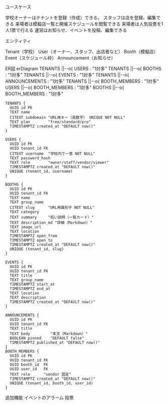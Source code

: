 ユースケース

学校オーナーはテナントを登録（作成）できる。
スタッフは店を登録、編集できる
来場者は模擬店一覧と開催スケジュールを閲覧できる
来場者は人気投票を1人1票で行える
運営はお知らせ、イベントを投稿、編集できる


エンティティ

Tenant（学校）
User（オーナー、スタッフ、出店者など）
Booth（模擬店）
Event（スケジュール枠）
Announcement（お知らせ）


ER図
erDiagram
    TENANTS ||--o{ USERS : "1対多"
    TENANTS ||--o{ BOOTHS : "1対多"
    TENANTS ||--o{ EVENTS : "1対多"
    TENANTS ||--o{ ANNOUNCEMENTS : "1対多"
    TENANTS ||--o{ BOOTH_MEMBERS : "1対多"
    USERS   ||--o{ BOOTH_MEMBERS : "1対多"
    BOOTHS  ||--o{ BOOTH_MEMBERS : "1対多"

    TENANTS {
      UUID id PK
      TEXT name
      CITEXT subdomain "URL用キー（英数字） UNIQUE NOT NULL"
      TEXT plan        "free/standard/pro"
      TIMESTAMPTZ created_at "DEFAULT now()"
    }

    USERS {
      UUID id PK
      UUID tenant_id FK
      CITEXT username  "学校内で一意 NOT NULL"
      TEXT password_hash
      TEXT role        "owner/staff/vendor/viewer"
      TIMESTAMPTZ created_at "DEFAULT now()"
      UNIQUE (tenant_id, username)
    }

    BOOTHS {
      UUID id PK
      UUID tenant_id FK
      TEXT name
      TEXT group_name
      CITEXT slug      "URL用識別子 NOT NULL"
      TEXT category
      TEXT summary     "短い説明（一覧カード）"
      TEXT description_md "詳細（Markdown）"
      TEXT image_url
      TEXT location
      TIMESTAMPTZ open_from
      TIMESTAMPTZ open_to
      TIMESTAMPTZ created_at "DEFAULT now()"
      UNIQUE (tenant_id, slug)
    }

    EVENTS {
      UUID id PK
      UUID tenant_id FK
      TEXT title
      TEXT group_name
      TIMESTAMPTZ start_at
      TIMESTAMPTZ end_at
      TEXT location
      TEXT description
      TIMESTAMPTZ created_at "DEFAULT now()"
    }

    ANNOUNCEMENTS {
      UUID id PK
      UUID tenant_id FK
      TEXT title
      TEXT body         "本文（Markdown）"
      BOOLEAN pinned    "DEFAULT false"
      TIMESTAMPTZ published_at "DEFAULT now()"
    }
    BOOTH_MEMBERS {
      UUID id PK
      UUID tenant_id FK
      UUID booth_id  FK
      UUID user_id   FK
      TEXT role      "vendor 固定"
      TIMESTAMPTZ created_at "DEFAULT now()"
      UNIQUE (tenant_id, booth_id, user_id)
    }



追加機能
イベントのアラーム
投票
